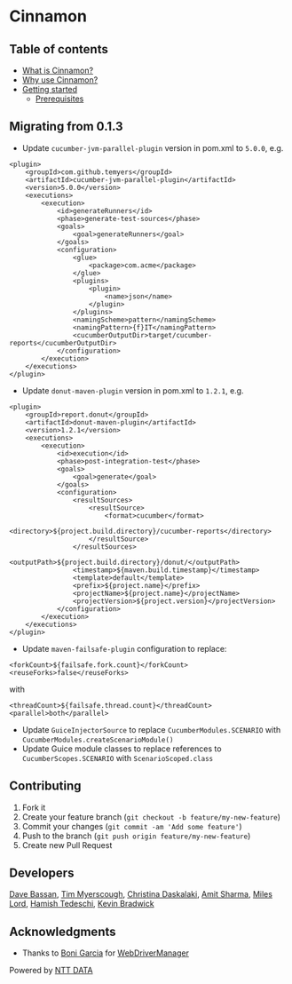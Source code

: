 # Cinnamon

## Table of contents
* [What is Cinnamon?](https://github.com/NTTDATA-UK/cinnamon/wiki/What-is-Cinnamon%3F)
* [Why use Cinnamon?](https://github.com/NTTDATA-UK/cinnamon/wiki/Why-use-Cinnamon%3F)
* [Getting started](https://github.com/NTTDATA-EMEA/cinnamon/wiki/Getting-Started)
   * [Prerequisites](https://github.com/NTTDATA-EMEA/cinnamon/wiki/Prerequisites)



## Migrating from 0.1.3

* Update `cucumber-jvm-parallel-plugin` version in pom.xml to `5.0.0`, e.g.
```
<plugin>
    <groupId>com.github.temyers</groupId>
    <artifactId>cucumber-jvm-parallel-plugin</artifactId>
    <version>5.0.0</version>
    <executions>
        <execution>
            <id>generateRunners</id>
            <phase>generate-test-sources</phase>
            <goals>
                <goal>generateRunners</goal>
            </goals>
            <configuration>
                <glue>
                    <package>com.acme</package>
                </glue>
                <plugins>
                    <plugin>
                        <name>json</name>
                    </plugin>
                </plugins>
                <namingScheme>pattern</namingScheme>
                <namingPattern>{f}IT</namingPattern>
                <cucumberOutputDir>target/cucumber-reports</cucumberOutputDir>
            </configuration>
        </execution>
    </executions>
</plugin>
```
* Update `donut-maven-plugin` version in pom.xml to `1.2.1`, e.g.
```
<plugin>
    <groupId>report.donut</groupId>
    <artifactId>donut-maven-plugin</artifactId>
    <version>1.2.1</version>
    <executions>
        <execution>
            <id>execution</id>
            <phase>post-integration-test</phase>
            <goals>
                <goal>generate</goal>
            </goals>
            <configuration>
                <resultSources>
                    <resultSource>
                        <format>cucumber</format>
                        <directory>${project.build.directory}/cucumber-reports</directory>
                    </resultSource>
                </resultSources>
                <outputPath>${project.build.directory}/donut/</outputPath>
                <timestamp>${maven.build.timestamp}</timestamp>
                <template>default</template>
                <prefix>${project.name}</prefix>
                <projectName>${project.name}</projectName>
                <projectVersion>${project.version}</projectVersion>
            </configuration>
        </execution>
    </executions>
</plugin>
```
* Update `maven-failsafe-plugin` configuration to replace:
```
<forkCount>${failsafe.fork.count}</forkCount>
<reuseForks>false</reuseForks>
```

with

```
<threadCount>${failsafe.thread.count}</threadCount>
<parallel>both</parallel>
```
* Update `GuiceInjectorSource` to replace `CucumberModules.SCENARIO` with `CucumberModules.createScenarioModule()`
* Update Guice module classes to replace references to `CucumberScopes.SCENARIO` with `ScenarioScoped.class`

## Contributing

1. Fork it
2. Create your feature branch (`git checkout -b feature/my-new-feature`)
3. Commit your changes (`git commit -am 'Add some feature'`)
4. Push to the branch (`git push origin feature/my-new-feature`)
5. Create new Pull Request

## Developers
 [Dave Bassan](https://github.com/davebassan), [Tim Myerscough](https://github.com/temyers), [Christina Daskalaki](https://github.com/chdask), [Amit Sharma](https://github.com/amitsha), [Miles Lord](https://github.com/mplord), [Hamish Tedeschi](https://github.com/MagenTysHamo), [Kevin Bradwick](https://github.com/kevbradwick)

## Acknowledgments

* Thanks to [Boni Garcia](http://bonigarcia.github.io/) for [WebDriverManager](https://github.com/bonigarcia/webdrivermanager)

Powered by [NTT DATA](https://uk.nttdata.com/)
